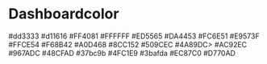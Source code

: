 # Dashboardcolor
<?xml version="1.0" encoding="utf-8"?>
<resources>
    <color name="colorPrimary">#dd3333</color>
    <color name="colorPrimaryDark">#d11616</color>
    <COLOR name="colorAccent"> #FF4081 </COLOR>
    <color name="colorwhite"> #FFFFFF</color>
    <color name="colorGrapeFruit"> #ED5565</color>
    <color name="colorGrapeFruitDark">#DA4453</color>
    <color name="colorBitterSweet"> #FC6E51</color>
    <color name="colorBitterSweetDark"> #E9573F</color>
    <color name="colorFlower">#FFCE54</color>
    <color name="colorFlowerDark">#F68B42</color>
    <color name="colorGrass">#A0D468</color>
    <color name="colorGrassDark"> #8CC152</color>
    <color name="colorBlueJeans"> #509CEC</color>
    <color name="colorBlueJeansDark"> #4A89DC></color>
    <color name="colorLavander"> #AC92EC</color>
    <color name="colorLavanderDark">#967ADC </color>
    <color name="colorMint"> #48CFAD</color>
    <color name="colorMintDark"> #37bc9b</color>
    <color name="colorAqua"> #4FC1E9</color>
    <color name="colorAquaDark"> #3bafda</color>
    <color name="colorPinkRose"> #EC87C0</color>
    <color name="colorPinkRoseDark"> #D770AD</color>


</resources>
